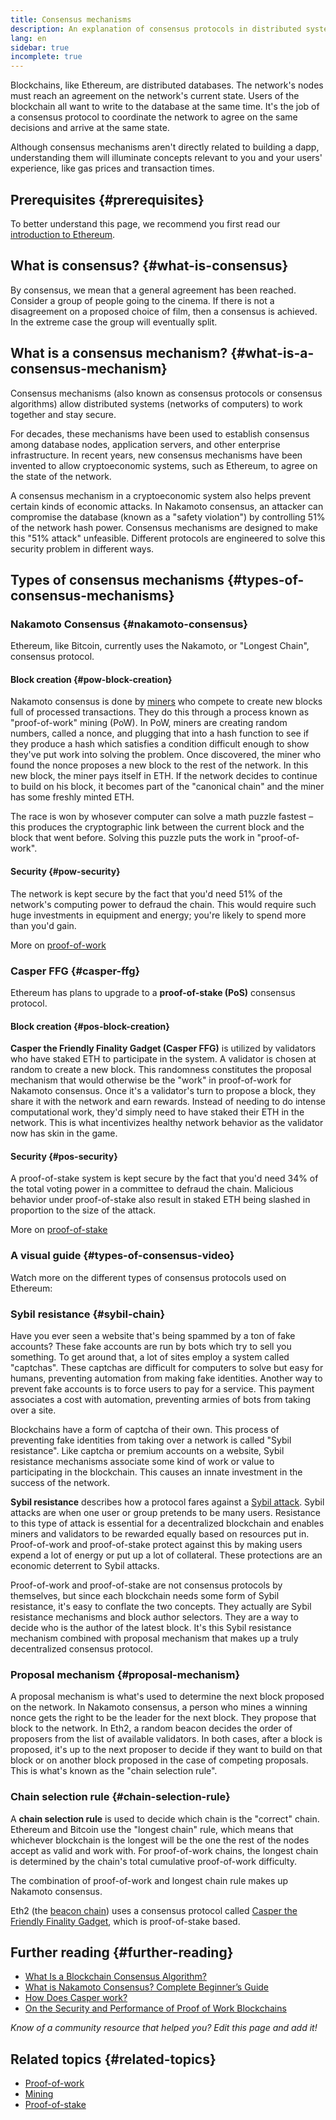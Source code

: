 ```yaml
---
title: Consensus mechanisms
description: An explanation of consensus protocols in distributed systems and the role they play in Ethereum.
lang: en
sidebar: true
incomplete: true
---
```


Blockchains, like Ethereum, are distributed databases. The network's nodes must reach an agreement on the network's current state. Users of the blockchain all want to write to the database at the same time. It's the job of a consensus protocol to coordinate the network to agree on the same decisions and arrive at the same state.

Although consensus mechanisms aren't directly related to building a dapp, understanding them will illuminate concepts relevant to you and your users' experience, like gas prices and transaction times.

## Prerequisites {#prerequisites}

To better understand this page, we recommend you first read our [introduction to Ethereum](/developers/docs/intro-to-ethereum/).

## What is consensus? {#what-is-consensus}

By consensus, we mean that a general agreement has been reached. Consider a group of people going to the cinema. If there is not a disagreement on a proposed choice of film, then a consensus is achieved. In the extreme case the group will eventually split.

## What is a consensus mechanism? {#what-is-a-consensus-mechanism}

Consensus mechanisms (also known as consensus protocols or consensus algorithms) allow distributed systems (networks of computers) to work together and stay secure.

For decades, these mechanisms have been used to establish consensus among database nodes, application servers, and other enterprise infrastructure. In recent years, new consensus mechanisms have been invented to allow cryptoeconomic systems, such as Ethereum, to agree on the state of the network.

A consensus mechanism in a cryptoeconomic system also helps prevent certain kinds of economic attacks. In Nakamoto consensus, an attacker can compromise the database (known as a "safety violation") by controlling 51% of the network hash power. Consensus mechanisms are designed to make this "51% attack" unfeasible. Different protocols are engineered to solve this security problem in different ways.

<YouTube id="dylgwcPH4EA" />

## Types of consensus mechanisms {#types-of-consensus-mechanisms}

### Nakamoto Consensus {#nakamoto-consensus}

Ethereum, like Bitcoin, currently uses the Nakamoto, or "Longest Chain", consensus protocol.

#### Block creation {#pow-block-creation}

Nakamoto consensus is done by [miners](/developers/docs/consensus-mechanisms/pow/mining/) who compete to create new blocks full of processed transactions. They do this through a process known as "proof-of-work" mining (PoW). In PoW, miners are creating random numbers, called a nonce, and plugging that into a hash function to see if they produce a hash which satisfies a condition difficult enough to show they've put work into solving the problem. Once discovered, the miner who found the nonce proposes a new block to the rest of the network. In this new block, the miner pays itself in ETH. If the network decides to continue to build on his block, it becomes part of the "canonical chain" and the miner has some freshly minted ETH.

The race is won by whosever computer can solve a math puzzle fastest – this produces the cryptographic link between the current block and the block that went before. Solving this puzzle puts the work in "proof-of-work".

#### Security {#pow-security}

The network is kept secure by the fact that you'd need 51% of the network's computing power to defraud the chain. This would require such huge investments in equipment and energy; you're likely to spend more than you'd gain.

More on [proof-of-work](/developers/docs/consensus-mechanisms/pow/)

### Casper FFG {#casper-ffg}

Ethereum has plans to upgrade to a **proof-of-stake (PoS)** consensus protocol.

#### Block creation {#pos-block-creation}

**Casper the Friendly Finality Gadget (Casper FFG)** is utilized by validators who have staked ETH to participate in the system. A validator is chosen at random to create a new block. This randomness constitutes the proposal mechanism that would otherwise be the "work" in proof-of-work for Nakamoto consensus. Once it's a validator's turn to propose a block, they share it with the network and earn rewards. Instead of needing to do intense computational work, they'd simply need to have staked their ETH in the network. This is what incentivizes healthy network behavior as the validator now has skin in the game.

#### Security {#pos-security}

A proof-of-stake system is kept secure by the fact that you'd need 34% of the total voting power in a committee to defraud the chain. Malicious behavior under proof-of-stake also result in staked ETH being slashed in proportion to the size of the attack.

More on [proof-of-stake](/developers/docs/consensus-mechanisms/pos/)

### A visual guide {#types-of-consensus-video}

Watch more on the different types of consensus protocols used on Ethereum:

<YouTube id="ojxfbN78WFQ" />

### Sybil resistance {#sybil-chain}

Have you ever seen a website that's being spammed by a ton of fake accounts? These fake accounts are run by bots which try to sell you something. To get around that, a lot of sites employ a system called "captchas". These captchas are difficult for computers to solve but easy for humans, preventing automation from making fake identities. Another way to prevent fake accounts is to force users to pay for a service. This payment associates a cost with automation, preventing armies of bots from taking over a site.

Blockchains have a form of captcha of their own. This process of preventing fake identities from taking over a network is called "Sybil resistance". Like captcha or premium accounts on a website, Sybil resistance mechanisms associate some kind of work or value to participating in the blockchain. This causes an innate investment in the success of the network.

**Sybil resistance** describes how a protocol fares against a [Sybil attack](https://en.wikipedia.org/wiki/Sybil_attack). Sybil attacks are when one user or group pretends to be many users. Resistance to this type of attack is essential for a decentralized blockchain and enables miners and validators to be rewarded equally based on resources put in. Proof-of-work and proof-of-stake protect against this by making users expend a lot of energy or put up a lot of collateral. These protections are an economic deterrent to Sybil attacks.

Proof-of-work and proof-of-stake are not consensus protocols by themselves, but since each blockchain needs some form of Sybil resistance, it's easy to conflate the two concepts. They actually are Sybil resistance mechanisms and block author selectors. They are a way to decide who is the author of the latest block. It's this Sybil resistance mechanism combined with proposal mechanism that makes up a truly decentralized consensus protocol.

### Proposal mechanism {#proposal-mechanism}

A proposal mechanism is what's used to determine the next block proposed on the network. In Nakamoto consensus, a person who mines a winning nonce gets the right to be the leader for the next block. They propose that block to the network. In Eth2, a random beacon decides the order of proposers from the list of available validators. In both cases, after a block is proposed, it's up to the next proposer to decide if they want to build on that block or on another block proposed in the case of competing proposals. This is what's known as the "chain selection rule".

### Chain selection rule {#chain-selection-rule}

A **chain selection rule** is used to decide which chain is the "correct" chain. Ethereum and Bitcoin use the "longest chain" rule, which means that whichever blockchain is the longest will be the one the rest of the nodes accept as valid and work with. For proof-of-work chains, the longest chain is determined by the chain's total cumulative proof-of-work difficulty.

The combination of proof-of-work and longest chain rule makes up Nakamoto consensus.

Eth2 (the [beacon chain](/eth2/beacon-chain/)) uses a consensus protocol called [Casper the Friendly Finality Gadget](https://arxiv.org/abs/1710.09437), which is proof-of-stake based.

## Further reading {#further-reading}

- [What Is a Blockchain Consensus Algorithm?](https://academy.binance.com/en/articles/what-is-a-blockchain-consensus-algorithm)
- [What is Nakamoto Consensus? Complete Beginner’s Guide](https://blockonomi.com/nakamoto-consensus/)
- [How Does Casper work?](https://medium.com/unitychain/intro-to-casper-ffg-9ed944d98b2d)
- [On the Security and Performance of Proof of Work Blockchains](https://eprint.iacr.org/2016/555.pdf)

_Know of a community resource that helped you? Edit this page and add it!_

## Related topics {#related-topics}

- [Proof-of-work](/developers/docs/consensus-mechanisms/pow/)
- [Mining](/developers/docs/consensus-mechanisms/pow/mining/)
- [Proof-of-stake](/developers/docs/consensus-mechanisms/pos/)
